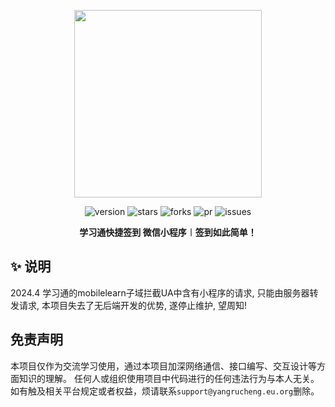 <center><div align="center">

<img src="https://testingcf.jsdelivr.net/gh/Misaka-OpenSource/Chaoxing-WechatMiniProgram/static/assets/logo.png" width = 300 height = 300 /></img>

<img alt="version" src="https://img.shields.io/github/last-commit/Misaka-OpenSource/Chaoxing-WechatMiniProgram.svg?style=for-the-badge&label=%E6%9C%80%E5%90%8E%E6%9B%B4%E6%96%B0&logo=velog&logoColor=BE95FF&color=7B68EE"/></img>
<img alt="stars" src="https://img.shields.io/github/stars/Misaka-OpenSource/Chaoxing-WechatMiniProgram.svg?style=for-the-badge&label=Stars&logo=undertale&logoColor=orange&color=orange"/></img>
<img alt="forks" src="https://img.shields.io/github/forks/Misaka-OpenSource/Chaoxing-WechatMiniProgram.svg?style=for-the-badge&label=Forks&logo=stackshare&logoColor=f92f60&color=f92f60"/></img>
<img alt="pr" src="https://img.shields.io/github/issues-pr-closed/Misaka-OpenSource/Chaoxing-WechatMiniProgram.svg?style=for-the-badge&label=PR&logo=addthis&logoColor=green&color=0AC18E"/></img>
<img alt="issues" src="https://img.shields.io/github/issues/Misaka-OpenSource/Chaoxing-WechatMiniProgram.svg?style=for-the-badge&label=Issues&logo=openbugbounty&logoColor=e38dff&color=e38dff"/></img>

</div></center>

<div align="center" style="font-weight:bold"><b>学习通快捷签到 微信小程序︱签到如此简单！</b></div>  

## ✨ 说明

2024.4 学习通的mobilelearn子域拦截UA中含有小程序的请求, 只能由服务器转发请求, 本项目失去了无后端开发的优势, 遂停止维护, 望周知!

## 免责声明
本项目仅作为交流学习使用，通过本项目加深网络通信、接口编写、交互设计等方面知识的理解。
任何人或组织使用项目中代码进行的任何违法行为与本人无关。如有触及相关平台规定或者权益，烦请联系`support@yangrucheng.eu.org`删除。
